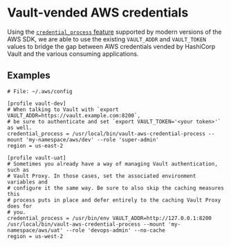 # Vault-vended AWS credentials

Using the [`credential_process` feature](https://docs.aws.amazon.com/sdkref/latest/guide/feature-process-credentials.html) supported by modern versions of the AWS SDK, we are able to use the existing `VAULT_ADDR` and `VAULT_TOKEN` values to bridge the gap between AWS credentials vended by HashiCorp Vault and the various consuming applications.

## Examples

```
# File: ~/.aws/config

[profile vault-dev]
# When talking to Vault with `export VAULT_ADDR=https://vault.example.com:8200`,
# be sure to authenticate and set `export VAULT_TOKEN='<your token>'` as well.
credential_process = /usr/local/bin/vault-aws-credential-process --mount 'my-namespace/aws/dev' --role 'super-admin'
region = us-east-2

[profile vault-uat]
# Sometimes you already have a way of managing Vault authentication, such as
# Vault Proxy. In those cases, set the associated environment variables and
# configure it the same way. Be sure to also skip the caching measures this
# process puts in place and defer entirely to the caching Vault Proxy does for
# you.
credential_process = /usr/bin/env VAULT_ADDR=http://127.0.0.1:8200 /usr/local/bin/vault-aws-credential-process --mount 'my-namespace/aws/uat' --role 'devops-admin' --no-cache
region = us-west-2
```
